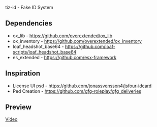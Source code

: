 tiz-id - Fake ID System

## Dependencies
* ox_lib - https://github.com/overextended/ox_lib
* ox_inventory - https://github.com/overextended/ox_inventory
* loaf_headshot_base64 - https://github.com/loaf-scripts/loaf_headshot_base64
* es_extended - https://github.com/esx-framework
## Inspiration
* License UI psd - https://github.com/jonassvensson4/jsfour-idcard
* Ped Creation - https://github.com/gfg-roleplay/gfg_deliveries
##  Preview
[Video](https://streamable.com/8ncqdo)
